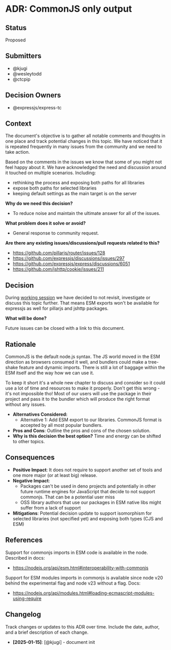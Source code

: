 # ADR: CommonJS only output

## Status

Proposed

## Submitters

- @kjugi
- @wesleytodd
- @ctcpip

## Decision Owners

- @expressjs/express-tc

## Context

The document's objective is to gather all notable comments and thoughts in one place and track potential changes in this topic. We have noticed that it is repeated frequently in many issues from the community and we need to take action.

Based on the comments in the issues we know that some of you might not feel happy about it. We have acknowledged the need and discussion around it touched on multiple scenarios. Including:
- rethinking the process and exposing both paths for all libraries
- expose both paths for selected libraries
- keeping default settings as the main target is on the server

**Why do we need this decision?**
- To reduce noise and maintain the ultimate answer for all of the issues.

**What problem does it solve or avoid?**
- General response to community request.

**Are there any existing issues/discussions/pull requests related to this?**
- https://github.com/pillarjs/router/issues/128
- https://github.com/expressjs/discussions/issues/297
- https://github.com/expressjs/express/discussions/6051
- https://github.com/jshttp/cookie/issues/211

## Decision

During [working session](https://github.com/expressjs/discussions/issues/320) we have decided to not revisit, investigate or discuss this topic further. That means ESM exports won't be available for expressjs as well for pillarjs and jshttp packages.

**What will be done?**

Future issues can be closed with a link to this document.

## Rationale

CommonJS is the default node.js syntax. The JS world moved in the ESM direction as browsers consumed it well, and bundlers could make a tree-shake feature and dynamic imports. There is still a lot of baggage within the ESM itself and the way how we can use it. 

To keep it short it's a whole new chapter to discuss and consider so it could use a lot of time and resources to make it properly. Don't get this wrong - it's not impossible tho! Most of our users will use the package in their project and pass it to the bundler which will produce the right format without any issues.

- **Alternatives Considered:**
  - Alternative 1: Add ESM export to our libraries. CommonJS format is accepted by all most popular bundlers.
- **Pros and Cons**: Outline the pros and cons of the chosen solution.
- **Why is this decision the best option?** Time and energy can be shifted to other topics.

## Consequences

- **Positive Impact**: It does not require to support another set of tools and one more major (or at least big) release.
- **Negative Impact**:
  - Packages can't be used in deno projects and potentially in other future runtime engines for JavaScript that decide to not support commonjs. That can be a potential user miss
  - OSS library authors that use our packages in ESM native libs might suffer from a lack of support
- **Mitigations**: Potential decision update to support isomorphism for selected libraries (not specified yet) and exposing both types (CJS and ESM)

## References

Support for commonjs imports in ESM code is available in the node. Described in docs:
- https://nodejs.org/api/esm.html#interoperability-with-commonjs

Support for ESM modules imports in commonjs is available since node v20 behind the experimental flag and node v23 without a flag. Docs:
- https://nodejs.org/api/modules.html#loading-ecmascript-modules-using-require

## Changelog

Track changes or updates to this ADR over time. Include the date, author, and a brief description of each change.

- **[2025-01-15]**: [@kjugi] - document init
